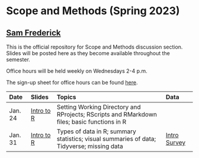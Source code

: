 # Scope and Methods (Spring 2023)
## [Sam Frederick](mailto:sdf2128@columbia.edu)

This is the official repository for Scope and Methods discussion section. Slides will be posted here as they become available throughout the semester. 

Office hours will be held weekly on Wednesdays 2-4 p.m.

The sign-up sheet for office hours can be found [here](https://samuelfrederick.github.io/scope-and-methods-spring2023/officehours.html). 


| Date | Slides | Topics | Data |
| :--- | :--- | :--- | :---|
| Jan. 24 | [Intro to R](https://samuelfrederick.github.io/scope-and-methods-spring2023/section-1/section-1.html)| Setting Working Directory and RProjects; RScripts and RMarkdown files; basic functions in R| |
| Jan. 31 | [Intro to R](https://samuelfrederick.github.io/scope-and-methods-spring2023/section-2/section-2.html) | Types of data in R; summary statistics; visual summaries of data; Tidyverse; missing data | [Intro Survey](https://samuelfrederick.github.io/scope-and-methods-spring2023/main/blob/section-2/survey.csv)|

